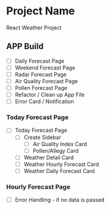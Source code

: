 # Project Name

React Weather Project

## APP Build

- [ ] Daily Forecast Page
- [ ] Weekend Forecast Page
- [ ] Radar Forecast Page
- [ ] Air Quality Forecast Page
- [ ] Pollen Forecast Page
- [ ] Refactor / Clean up App File
- [ ] Error Card / Notification

### Today Forecast Page

- [ ] Today Forecast Page
  - [ ] Create Sidebar
    - [ ] Air Quality Index Card
    - [ ] Pollen/Allegy Card
  - [ ] Weather Detail Card
  - [ ] Weather Hourly Forecast Card
  - [ ] Weather Daily Forecast Card

### Hourly Forecast Page

- [ ] Error Handling - if no data is passed
